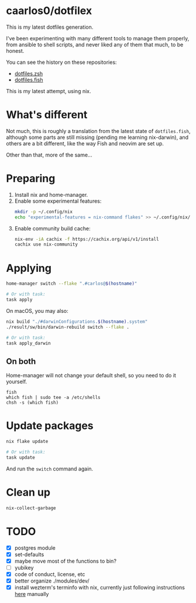 # caarlos0/dotfilex

This is my latest dotfiles generation.

I've been experimenting with many different tools to manage them properly, from
ansible to shell scripts, and never liked any of them that much, to be honest.

You can see the history on these repositories:

- [dotfiles.zsh](https://github.com/caarlos0/dotfiles.zsh)
- [dotfiles.fish](https://github.com/caarlos0/dotfiles.fish)

This is my latest attempt, using nix.

# What's different

Not much, this is roughly a translation from the latest state of
`dotfiles.fish`, although some parts are still missing (pending me learning
nix-darwin), and others are a bit different, like the way Fish and neovim are set
up.

Other than that, more of the same...

# Preparing

1. Install nix and home-manager.
1. Enable some experimental features:
   ```sh
   mkdir -p ~/.config/nix
   echo "experimental-features = nix-command flakes" >> ~/.config/nix/nix.conf
   ```
1. Enable community build cache:
   ```sh
   nix-env -iA cachix -f https://cachix.org/api/v1/install
   cachix use nix-community
   ```

# Applying

```sh
home-manager switch --flake ".#carlos@$(hostname)"

# Or with task:
task apply
```

On macOS, you may also:

```sh
nix build "./#darwinConfigurations.$(hostname).system"
./result/sw/bin/darwin-rebuild switch --flake .

# Or with task:
task apply_darwin
```

## On both

Home-manager will not change your default shell, so you need to do it yourself.

```fish
fish
which fish | sudo tee -a /etc/shells
chsh -s (which fish)
```

# Update packages

```sh
nix flake update

# Or with task:
task update
```

And run the `switch` command again.

# Clean up

```sh
nix-collect-garbage
```

# TODO

- [x] postgres module
- [x] set-defaults
- [x] maybe move most of the functions to bin?
- [ ] yubikey
- [x] code of conduct, license, etc
- [x] better organize ./modules/dev/
- [x] install wezterm's terminfo with nix, currently just following instructions
      [here](https://wezfurlong.org/wezterm/faq.html#how-do-i-enable-undercurl-curly-underlines) manually
